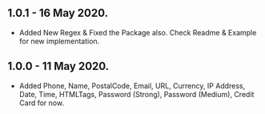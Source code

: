 ## 1.0.1 - 16 May 2020.

- Added New Regex & Fixed the Package also. Check Readme & Example for new implementation.

## 1.0.0 - 11 May 2020.

- Added Phone, Name, PostalCode, Email, URL, Currency, IP Address, Date, Time, HTMLTags, Password (Strong), Password (Medium), Credit Card for now.
